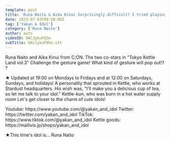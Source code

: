 ```yaml
---
template: post
title: 'Runa Naito & Aika Kinui Surprisingly difficult? I tried playing with a gesture game!'
date: 2023-07-03T09:59:00Z
tag: ['Yakan & Idol']
category: ['Runa Naito']
author: auto 
videoID: OACJykuFO5o
subTitle: OACJykuFO5o.vtt
---
```

Runa Naito and Aika Kinui from C;ON.
The two co-stars in "Tokyo Kettle Land vol.3"
Challenge the gesture game!
What kind of gesture will pop out!? ?

★ Updated at 19:00 on Mondays to Fridays and at 12:00 on Saturdays, Sundays, and holidays!
A personality that sprouted in Kettle, who works at Stardust headquarters.
His wish was, "I'll make you a delicious cup of tea, so let me talk to your idol."
Kettle-kun, who was born in a hot water supply room
Let's get closer to the charm of cute idols!

<Kettle and Idol>
Youtube: https://www.youtube.com/@yakan_and_idol
Twitter: https://twitter.com/yakan_and_idol
TikTok: https://www.tiktok.com/@yakan_and_idol
Kettle goods: https://mailivis.jp/shops/yakan_and_idol

★This time's idol is... Runa Naito